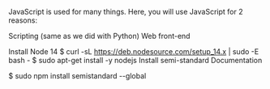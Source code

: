 JavaScript is used for many things. Here, you will use JavaScript for 2 reasons:

Scripting (same as we did with Python)
Web front-end

Install Node 14
$ curl -sL https://deb.nodesource.com/setup_14.x | sudo -E bash -
$ sudo apt-get install -y nodejs
Install semi-standard
Documentation

$ sudo npm install semistandard --global
